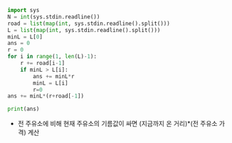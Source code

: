 ```python
import sys
N = int(sys.stdin.readline())
road = list(map(int, sys.stdin.readline().split()))
L = list(map(int, sys.stdin.readline().split()))
minL = L[0]
ans = 0
r = 0
for i in range(1, len(L)-1):
    r += road[i-1]
    if minL > L[i]:
        ans += minL*r
        minL = L[i]
        r=0
ans += minL*(r+road[-1])

print(ans)
```

- 전 주유소에 비해 현재 주유소의 기름값이 싸면 (지금까지 온 거리)\*(전 주유소 가격) 계산
